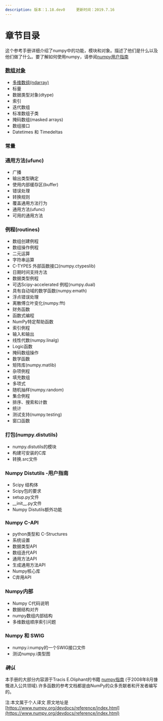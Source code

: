 ```yaml
---
description: 版本：1.18.dev0     更新时间：2019.7.16
---
```


# 章节目录

这个参考手册详细介绍了numpy中的功能，模块和对象。描述了他们是什么以及他们做了什么。要了解如何使用numpy，请参阅[numpy用户指南](https://www.numpy.org/devdocs/user/index.html#user)

### [数组对象](shu-zu-dui-xiang.md)

* [多维数组\(ndarray\) ](duo-wei-shu-zu-ndarray.md)
* 标量
* 数据类型对象\(dtype\)
* 索引
* 迭代数组
* 标准数组子类
* 掩码数组\(masked arrays\)
* 数组接口
* Datetimes 和 Timedeltas

### 常量

### 通用方法\(ufunc\)

* 广播
* 输出类型确定
* 使用内部缓存区\(buffer\)
* 错误处理
* 转换规则
* 覆盖通用方法行为
* 通用方法\(ufunc\)
* 可用的通用方法

### 例程\(routines\)

* 数组创建例程
* 数组操作例程
* 二元运算
* 字符串运算
* C-TYPES 外部函数接口\(numpy.ctypeslib\)
* 日期时间支持方法
* 数据类型例程
* 可选Scipy-accelerated 例程\(numpy.dual\)
* 具有自动域的数学函数\(numpy.emath\)
* 浮点错误处理
* 离散傅立叶变化\(numpy.fft\)
* 财务函数
* 函数式编程
* NumPy特定帮助函数
* 索引例程
* 输入和输出
* 线性代数\(numpy.linalg\)
* Logic函数
* 掩码数组操作
* 数学函数
* 矩阵库\(numpy.matlib\)
* 杂项例程
* 填充数组
* 多项式
* 随机抽样\(numpy.random\)
* 集合例程
* 排序、搜索和计数
* 统计
* 测试支持\(numpy.testing\)
* 窗口函数

### 打包\(numpy.distutils\)

* numpy.distutils的模块
* 构建可安装的C库
* 转换.src文件

### Numpy Distutils -用户指南

* Scipy 结构体
* Scipy包的要求
* setup.py文件
* \_\_init\_\_.py文件
* Numpy Distutils额外功能

### Numpy C-API

* python类型和 C-Structures
* 系统设置
* 数据类型API
* 数组迭代API
* 通用方法API
* 生成通用方法API
* Numpy核心库
* C弃用API

### Numpy内部

* Numpy C代码说明
* 数据结构对齐
* numpy数组内部结构
* 多维数组顺序索引问题

### Numpy 和 SWIG

* numpy.i:numpy的一个SWIG接口文件
* 测试numpy.i类型图

### _**确认**_

本手册的大部分内容源于Tracis E.Oliphant的书籍 [numpy指南](https://archive.org/details/NumPyBook) \(于2008年8月慷慨进入公共领域\).许多函数的参考文档都是由NumPy的众多贡献者和开发者编写的。



注:本文属于个人译文  原文地址是[https://www.numpy.org/devdocs/reference/index.html](https://www.numpy.org/devdocs/reference/index.html)















